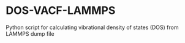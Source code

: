 # DOS-VACF-LAMMPS
Python script for calculating vibrational density of states (DOS) from LAMMPS dump file
